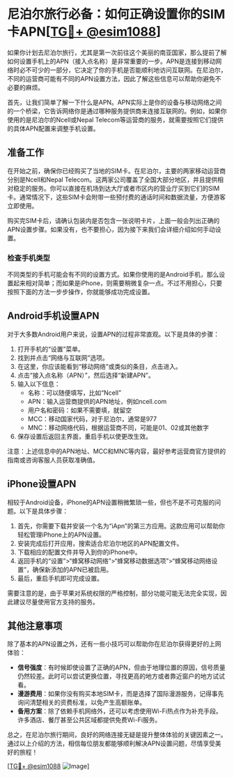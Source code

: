 # 尼泊尔旅行必备：如何正确设置你的SIM卡APN[[TG💪+ @esim1088](https://t.me/s/esim1088)]

如果你计划去尼泊尔旅行，尤其是第一次前往这个美丽的南亚国家，那么提前了解如何设置手机上的APN（接入点名称）是非常重要的一步。APN是连接到移动网络时必不可少的一部分，它决定了你的手机是否能顺利地访问互联网。在尼泊尔，不同的运营商可能有不同的APN设置方法，因此了解这些信息可以帮助你避免不必要的麻烦。

首先，让我们简单了解一下什么是APN。APN实际上是你的设备与移动网络之间的一个桥梁，它告诉网络你是通过哪种服务提供商来连接互联网的。例如，如果你使用的是尼泊尔的Ncell或Nepal Telecom等运营商的服务，就需要按照它们提供的具体APN配置来调整手机设置。

## 准备工作

在开始之前，确保你已经购买了当地的SIM卡。在尼泊尔，主要的两家移动运营商分别是Ncell和Nepal Telecom。这两家公司覆盖了全国大部分地区，并且提供相对稳定的服务。你可以直接在机场到达大厅或者市区内的营业厅买到它们的SIM卡。通常情况下，这些SIM卡会附带一些预付费的通话时间和数据流量，方便游客立即使用。

购买完SIM卡后，请确认包装内是否包含一张说明卡片，上面一般会列出正确的APN设置步骤。如果没有，也不要担心，因为接下来我们会详细介绍如何手动设置。

### 检查手机类型

不同类型的手机可能会有不同的设置方式。如果你使用的是Android手机，那么设置起来相对简单；而如果是iPhone，则需要稍微复杂一点。不过不用担心，只要按照下面的方法一步步操作，你就能够成功完成设置。

## Android手机设置APN

对于大多数Android用户来说，设置APN的过程非常直观。以下是具体的步骤：

1. 打开手机的“设置”菜单。
2. 找到并点击“网络与互联网”选项。
3. 在这里，你应该能看到“移动网络”或类似的条目，点击进入。
4. 点击“接入点名称（APN）”，然后选择“新建APN”。
5. 输入以下信息：
   - 名称：可以随便填写，比如“Ncell”
   - APN：输入运营商提供的APN地址，例如ncell.com
   - 用户名和密码：如果不需要填，就留空
   - MCC：移动国家代码，对于尼泊尔，通常是977
   - MNC：移动网络代码，根据运营商不同，可能是01、02或其他数字
6. 保存设置后返回主界面，重启手机以使更改生效。

注意：上述信息中的APN地址、MCC和MNC等内容，最好参考运营商官方提供的指南或咨询客服人员获取准确值。

## iPhone设置APN

相较于Android设备，iPhone的APN设置稍微繁琐一些，但也不是不可克服的问题。以下是具体步骤：

1. 首先，你需要下载并安装一个名为“iApn”的第三方应用。这款应用可以帮助你轻松管理iPhone上的APN设置。
2. 安装完成后打开应用，搜索适合尼泊尔地区的APN配置文件。
3. 下载相应的配置文件并导入到你的iPhone中。
4. 返回手机的“设置”>“蜂窝移动网络”>“蜂窝移动数据选项”>“蜂窝移动网络设置”，确保新添加的APN已被启用。
5. 最后，重启手机即可完成设置。

需要注意的是，由于苹果对系统权限的严格控制，部分功能可能无法完全实现，因此建议尽量使用官方支持的服务。

## 其他注意事项

除了基本的APN设置之外，还有一些小技巧可以帮助你在尼泊尔获得更好的上网体验：

- **信号强度**：有时候即使设置了正确的APN，但由于地理位置的原因，信号质量仍然较差。此时可以尝试更换位置，寻找更高的地方或者靠近窗户的地方试试看。
- **漫游费用**：如果你没有购买本地SIM卡，而是选择了国际漫游服务，记得事先询问清楚相关的资费标准，以免产生高额账单。
- **备用方案**：除了依赖手机网络外，还可以考虑使用Wi-Fi热点作为补充手段。许多酒店、餐厅甚至公共区域都提供免费Wi-Fi服务。

总之，在尼泊尔旅行期间，良好的网络连接无疑是提升整体体验的关键因素之一。通过以上介绍的方法，相信每位朋友都能够顺利解决APN设置问题，尽情享受美好的旅程！

[[TG💪+ @esim1088](https://t.me/s/esim1088) ![Image](https://i.postimg.cc/4NQfJmqS/Snipaste-2025-05-13-00-14-12.png)]